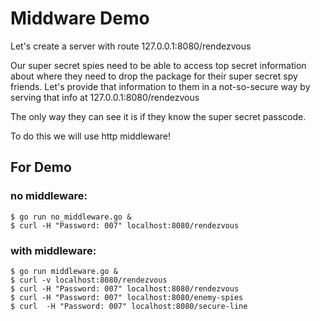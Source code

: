 # Middware Demo

Let's create a server with route 127.0.0.1:8080/rendezvous

Our super secret spies need to be able to access top secret information about where they need to drop the package for their super secret spy friends.
Let's provide that information to them in a not-so-secure way by serving that info at 127.0.0.1:8080/rendezvous

The only way they can see it is if they know the super secret passcode.

To do this we will use http middleware!

## For Demo

### no middleware:
```console
$ go run no_middleware.go &
$ curl -H "Password: 007" localhost:8080/rendezvous
```

### with middleware:
```console
$ go run middleware.go &
$ curl -v localhost:8080/rendezvous
$ curl -H "Password: 007" localhost:8080/rendezvous
$ curl -H "Password: 007" localhost:8080/enemy-spies
$ curl  -H "Password: 007" localhost:8080/secure-line
```